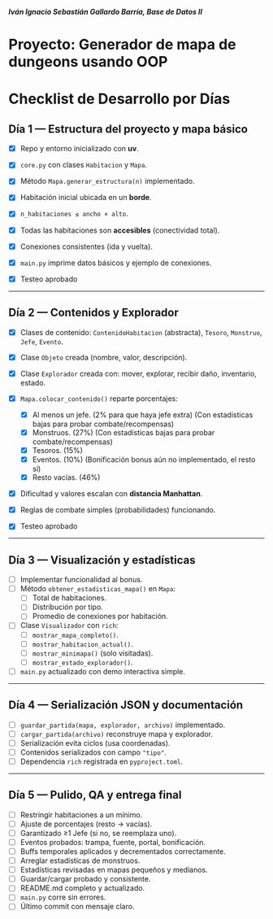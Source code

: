 ***Iván Ignacio Sebastián Gallardo Barría, Base de Datos II***

# Proyecto: Generador de mapa de dungeons usando OOP 

# Checklist de Desarrollo por Días

## Día 1 — Estructura del proyecto y mapa básico
- [x] Repo y entorno inicializado con **uv**.
- [x] `core.py` con clases `Habitacion` y `Mapa`.
- [x] Método `Mapa.generar_estructura(n)` implementado.
- [x] Habitación inicial ubicada en un **borde**.
- [x] `n_habitaciones ≤ ancho × alto`.
- [x] Todas las habitaciones son **accesibles** (conectividad total).
- [x] Conexiones consistentes (ida y vuelta).
- [x] `main.py` imprime datos básicos y ejemplo de conexiones.

- [x] Testeo aprobado

---

## Día 2 — Contenidos y Explorador
- [x] Clases de contenido: `ContenidoHabitacion` (abstracta), `Tesoro`, `Monstruo`, `Jefe`, `Evento`.
- [x] Clase `Objeto` creada (nombre, valor, descripción).
- [x] Clase `Explorador` creada con: mover, explorar, recibir daño, inventario, estado.
- [x] `Mapa.colocar_contenido()` reparte porcentajes:
  - [x] Al menos un jefe. (2% para que haya jefe extra) (Con estadísticas bajas para probar combate/recompensas)
  - [x] Monstruos.  (27%) (Con estadísticas bajas para probar combate/recompensas)
  - [x] Tesoros.  (15%)
  - [x] Eventos.  (10%) (Bonificación bonus aún no implementado, el resto sí)
  - [x] Resto vacías. (46%)
- [x] Dificultad y valores escalan con **distancia Manhattan**.
- [x] Reglas de combate simples (probabilidades) funcionando.

- [x] Testeo aprobado
---

## Día 3 — Visualización y estadísticas
- [ ] Implementar funcionalidad al bonus.
- [ ] Método `obtener_estadisticas_mapa()` en `Mapa`:
  - [ ] Total de habitaciones.
  - [ ] Distribución por tipo.
  - [ ] Promedio de conexiones por habitación.
- [ ] Clase `Visualizador` con `rich`:
  - [ ] `mostrar_mapa_completo()`.
  - [ ] `mostrar_habitacion_actual()`.
  - [ ] `mostrar_minimapa()` (solo visitadas).
  - [ ] `mostrar_estado_explorador()`.
- [ ] `main.py` actualizado con demo interactiva simple.

---

## Día 4 — Serialización JSON y documentación
- [ ] `guardar_partida(mapa, explorador, archivo)` implementado.
- [ ] `cargar_partida(archivo)` reconstruye mapa y explorador.
- [ ] Serialización evita ciclos (usa coordenadas).
- [ ] Contenidos serializados con campo `"tipo"`.
- [ ] Dependencia `rich` registrada en `pyproject.toml`.

---

## Día 5 — Pulido, QA y entrega final
- [ ] Restringir habitaciones a un mínimo.
- [ ] Ajuste de porcentajes (resto → vacías).
- [ ] Garantizado ≥1 Jefe (si no, se reemplaza uno).
- [ ] Eventos probados: trampa, fuente, portal, bonificación.
- [ ] Buffs temporales aplicados y decrementados correctamente.
- [ ] Arreglar estadísticas de monstruos.
- [ ] Estadísticas revisadas en mapas pequeños y medianos.
- [ ] Guardar/cargar probado y consistente.
- [ ] README.md completo y actualizado.
- [ ] `main.py` corre sin errores.
- [ ] Último commit con mensaje claro.
